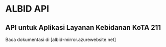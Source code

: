 # ALBID API
## API untuk Aplikasi Layanan Kebidanan KoTA 211
Baca dokumentasi di [albid-mirror.azurewebsite.net]
